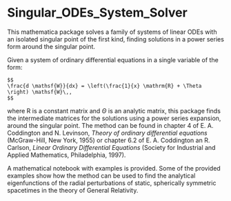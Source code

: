 # Singular_ODEs_System_Solver
This mathematica package solves a family of systems of linear ODEs with an isolated singular point of the first kind, finding solutions in a power series form around the singular point.


Given a system of ordinary differential equations in a single variable of the form:
```
$$
\frac{d \mathsf{W}}{dx} = \left(\frac{1}{x} \mathrm{R} + \Theta \right) \mathsf{W}\,,
$$
```
where $\mathrm{R}$ is a constant matrix and $\Theta$ is an analytic matrix, this package finds the intermediate matrices for the solutions using a power series expansion, around the singular point.
The method can be found in chapter 4 of E. A. Coddington and N. Levinson, *Theory of ordinary differential equations* (McGraw-Hill, New York, 1955) or chapter 6.2 of E. A. Coddington an R. Carlson, *Linear Ordinary Differential Equations* (Society for Industrial and Applied Mathematics, Philadelphia, 1997).

A mathematical notebook with examples is provided. Some of the provided examples show how the method can be used to find the analytical eigenfunctions of the radial perturbations of static, spherically symmetric spacetimes in the theory of General Relativity.   
